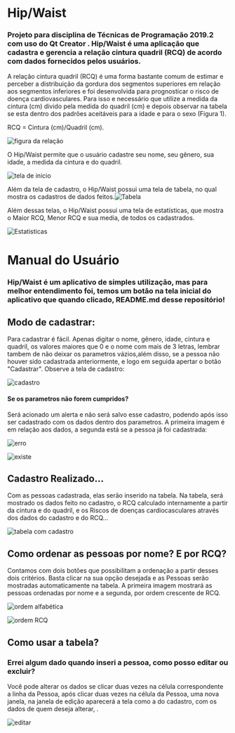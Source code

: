 # Hip/Waist
### Projeto para disciplina de Técnicas de Programação 2019.2 com uso do Qt Creator . Hip/Waist é uma aplicação que cadastra e gerencia a relação cintura quadril (RCQ) de acordo com dados fornecidos pelos usuários.
A relação cintura quadril (RCQ) é uma forma bastante comum de estimar e perceber a distribuição da gordura dos segmentos superiores em relação aos segmentos inferiores e foi desenvolvida para prognosticar o risco de doença cardiovasculares. Para isso e necessário que utilize a medida da cintura (cm) divido pela medida do quadril (cm) e depois observar na tabela se esta dentro dos padrões aceitáveis para a idade e para o sexo (Figura 1).

 RCQ = Cintura (cm)/Quadril (cm).
 
 ![figura da relação](https://raw.githubusercontent.com/scarletalex/Hip-Waist/master/Figuras%20do%20manual/figura%20da%20rela%C3%A7%C3%A3o.png)
 
O Hip/Waist permite que o usuário cadastre seu nome, seu gênero, sua idade, a medida da cintura e do quadril.

![tela de inicio](https://raw.githubusercontent.com/scarletalex/Hip-Waist/master/Figuras%20do%20manual/tela%20de%20inicio.PNG)

Além da tela de cadastro, o Hip/Waist possui uma tela de tabela, no qual mostra os cadastros de dados feitos.![Tabela](https://raw.githubusercontent.com/scarletalex/Hip-Waist/master/Figuras%20do%20manual/tabela.PNG)

Além dessas telas, o Hip/Waist possui uma tela de estatísticas, que mostra o Maior RCQ, Menor RCQ e sua media, de todos os cadastrados.

![Estatisticas](https://raw.githubusercontent.com/scarletalex/Hip-Waist/master/Figuras%20do%20manual/Estatisticas.PNG)

# Manual do Usuário

### Hip/Waist é um aplicativo de simples utilização, mas para melhor entendimento foi, temos um botão na tela inicial do aplicativo que quando clicado, README.md desse repositório!

## Modo de cadastrar: 

Para cadastrar é fácil. Apenas digitar o nome, gênero, idade, cintura e quadril, os valores maiores que 0 e o nome com mais de 3 letras, lembrar tambem de não deixar os parametros vázios,além disso, se a pessoa não houver sido cadastrada anteriormente, e logo em seguida apertar o botão "Cadastrar". Observe a tela de cadastro:

![cadastro](https://raw.githubusercontent.com/scarletalex/Hip-Waist/master/Figuras%20do%20manual/cadastro.PNG)

#### Se os parametros não forem cumpridos?

Será acionado um alerta e não será salvo esse cadastro, podendo após isso ser cadastrado com os dados dentro dos parametros. A primeira imagem é em relação aos dados, a segunda está se a pessoa já foi cadastrada:

![erro](https://raw.githubusercontent.com/scarletalex/Hip-Waist/master/Figuras%20do%20manual/erro.PNG)

![existe](https://raw.githubusercontent.com/scarletalex/Hip-Waist/master/Figuras%20do%20manual/existe.PNG)

## Cadastro Realizado...

Com as pessoas cadastrada, elas serão inserido na tabela. Na tabela, será mostrado os dados feito no cadastro, o RCQ calculado internamente a partir da cintura e do quadril, e os Riscos de doenças cardiocasculares através dos dados do cadastro e do RCQ...

![tabela com cadastro](https://raw.githubusercontent.com/scarletalex/Hip-Waist/master/Figuras%20do%20manual/tabela%20com%20cadastro.PNG)


## Como ordenar as pessoas por nome? E por RCQ?

Contamos com dois botões que possibilitam a ordenação a partir desses dois critérios. Basta clicar na sua opção desejada e as Pessoas serão mostradas automaticamente na tabela. A primeira imagem mostrará as pessoas ordenadas por nome e a segunda, por ordem crescente de RCQ.

![ordem alfabética](https://raw.githubusercontent.com/scarletalex/Hip-Waist/master/Figuras%20do%20manual/ordenar%20por%20nome.PNG)

![ordem RCQ](https://raw.githubusercontent.com/scarletalex/Hip-Waist/master/Figuras%20do%20manual/ordenar%20por%20rcq.PNG)

## Como usar a tabela?

### Errei algum dado quando inseri a pessoa, como posso editar ou excluir?

Você pode alterar os dados se clicar duas vezes na célula correspondente a linha da Pessoa, após clicar duas vezes na célula da Pessoa, uma nova janela, na janela de edição aparecerá a tela como a do cadastro, com os dados de quem deseja alterar, .

![editar](https://raw.githubusercontent.com/scarletalex/Hip-Waist/master/Figuras%20do%20manual/edi%C3%A7%C3%A3o.PNG)



